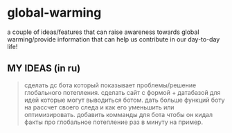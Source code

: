 # global-warming
a couple of ideas/features that can raise awareness towards global warming/provide information that can help us contribute in our day-to-day life!

## MY IDEAS (in ru)
>сделать дс бота который показывает проблемы/решение глобального потепления.
>сделать сайт с формой + датабазой для идей которые могут выводиться ботом.
>дать больше функций боту на рассчет своего следа и как его уменьшить или оптимизировать.
>добавить комманды для бота чтобы он кидал факты про глобальное потепление раз в минуту на пример.
